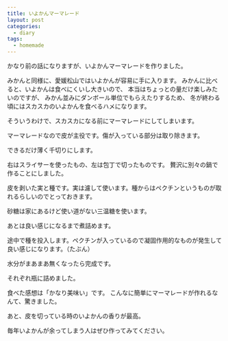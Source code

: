 ```yaml
---
title: いよかんマーマレード
layout: post
categories:
  - diary
tags:
  - homemade
---
```


かなり前の話になりますが、いよかんマーマレードを作りました。

みかんと同様に、愛媛松山ではいよかんが容易に手に入ります。
みかんに比べると、いよかんは食べにくいし大きいので、
本当はちょっとの量だけ楽しみたいのですが、
みかん並みにダンボール単位でもらえたりするため、
冬が終わる頃にはスカスカのいよかんを食べるハメになります。

そういうわけで、スカスカになる前にマーマレードにしてしまいます。

<amp-img src="/img/uploads/2012/05/iyokan-marmalade-1.jpg" alt="いよかんの皮" width="600" height="450" layout="responsive"></amp-img>

マーマレードなので皮が主役です。傷が入っている部分は取り除きます。

<amp-img src="/img/uploads/2012/05/iyokan-marmalade-2.jpg" alt="いよかんの皮を切った後" width="600" height="450" layout="responsive"></amp-img>

できるだけ薄く千切りにします。

右はスライサーを使ったもの、左は包丁で切ったものです。
贅沢に別々の鍋で作ることにしました。

<amp-img src="/img/uploads/2012/05/iyokan-marmalade-3.jpg" alt="いよかんの実と種" width="600" height="450" layout="responsive"></amp-img>

皮を剥いた実と種です。実は濾して使います。種からはペクチンというものが取れるらしいのでとっておきます。

<amp-img src="/img/uploads/2012/05/iyokan-marmalade-4.jpg" alt="いよかんマーマレードの材料" width="600" height="450" layout="responsive"></amp-img>

砂糖は家にあるけど使い道がない三温糖を使います。

あとは良い感じになるまで煮詰めます。

<amp-img src="/img/uploads/2012/05/iyokan-marmalade-5.jpg" alt="いよかんマーマレード種投入" width="600" height="450" layout="responsive"></amp-img>

途中で種を投入します。ペクチンが入っているので凝固作用的なものが発生して良い感じになります。（たぶん）

<amp-img src="/img/uploads/2012/05/iyokan-marmalade-6.jpg" alt="マーマレード完成" width="600" height="450" layout="responsive"></amp-img>

水分がまあまあ無くなったら完成です。

<amp-img src="/img/uploads/2012/05/iyokan-marmalade-7.jpg" alt="いよかんマーマレード瓶詰め" width="600" height="450" layout="responsive"></amp-img>

それぞれ瓶に詰めました。

食べた感想は「かなり美味い」です。
こんなに簡単にマーマレードが作れるなんて、驚きました。

あと、皮を切っている時のいよかんの香りが最高。

毎年いよかんが余ってしまう人はぜひ作ってみてください。

 [1]: /img/uploads/2012/05/iyokan-marmalade-1.jpg
 [2]: /img/uploads/2012/05/iyokan-marmalade-2.jpg
 [3]: /img/uploads/2012/05/iyokan-marmalade-3.jpg
 [4]: /img/uploads/2012/05/iyokan-marmalade-4.jpg
 [5]: /img/uploads/2012/05/iyokan-marmalade-5.jpg
 [6]: /img/uploads/2012/05/iyokan-marmalade-6.jpg
 [7]: /img/uploads/2012/05/iyokan-marmalade-7.jpg
